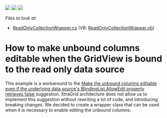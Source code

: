 <!-- default badges list -->
![](https://img.shields.io/endpoint?url=https://codecentral.devexpress.com/api/v1/VersionRange/128630395/13.1.4%2B)
[![](https://img.shields.io/badge/Open_in_DevExpress_Support_Center-FF7200?style=flat-square&logo=DevExpress&logoColor=white)](https://supportcenter.devexpress.com/ticket/details/E2754)
[![](https://img.shields.io/badge/📖_How_to_use_DevExpress_Examples-e9f6fc?style=flat-square)](https://docs.devexpress.com/GeneralInformation/403183)
<!-- default badges end -->
<!-- default file list -->
*Files to look at*:

* [ReadOnlyCollectionWrapper.cs](./CS/ReadOnlyCollectionWrapper/ReadOnlyCollectionWrapper.cs) (VB: [ReadOnlyCollectionWrapper.vb](./VB/ReadOnlyCollectionWrapper/ReadOnlyCollectionWrapper.vb))
<!-- default file list end -->
# How to make unbound columns editable when the GridView is bound to the read only data source


<p>This example is a workaround to the <a href="https://www.devexpress.com/Support/Center/p/AS4098">Make the unbound columns editable even if the underlying data source's IBindingList.AllowEdit property retrieves false </a>suggestion. XtraGrid architecture does not allow us to implement this suggestion without rewriting a lot of code, and introducing breaking changes. We decided to create a wrapper class that can be used when it is necessary to enable editing the unbound columns.</p>

<br/>


